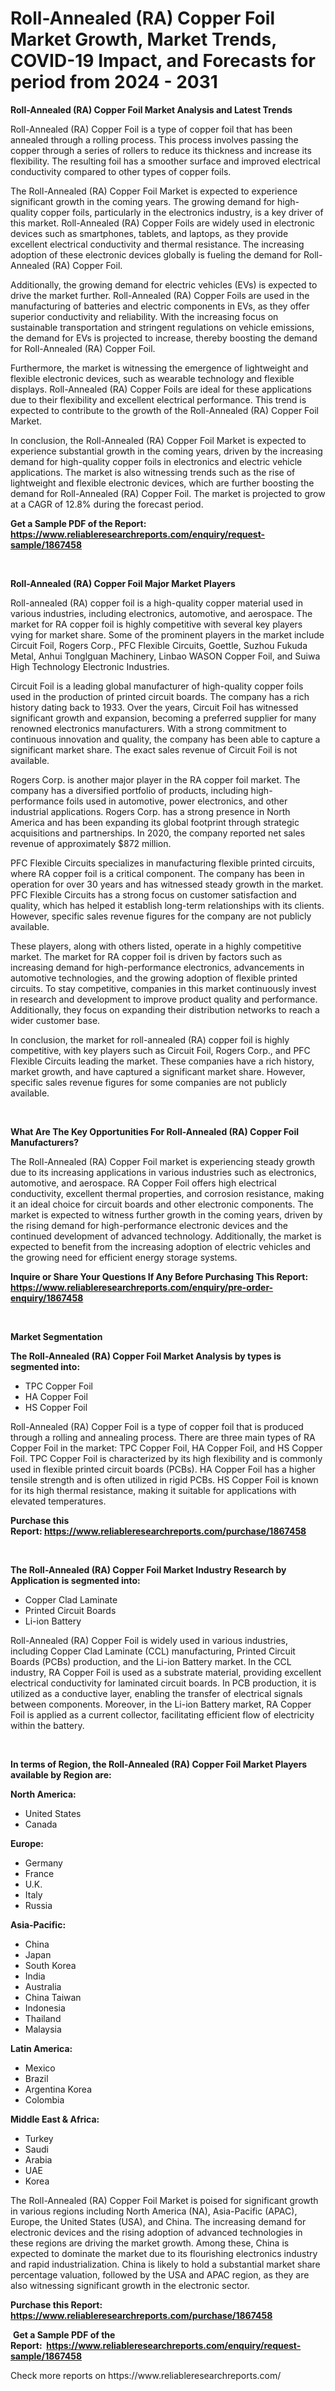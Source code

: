 <p><h1>Roll-Annealed (RA) Copper Foil Market Growth, Market Trends, COVID-19 Impact, and Forecasts for period from 2024 - 2031</h1></p><p><strong>Roll-Annealed (RA) Copper Foil Market Analysis and Latest Trends</strong></p>
<p><p>Roll-Annealed (RA) Copper Foil is a type of copper foil that has been annealed through a rolling process. This process involves passing the copper through a series of rollers to reduce its thickness and increase its flexibility. The resulting foil has a smoother surface and improved electrical conductivity compared to other types of copper foils.</p><p>The Roll-Annealed (RA) Copper Foil Market is expected to experience significant growth in the coming years. The growing demand for high-quality copper foils, particularly in the electronics industry, is a key driver of this market. Roll-Annealed (RA) Copper Foils are widely used in electronic devices such as smartphones, tablets, and laptops, as they provide excellent electrical conductivity and thermal resistance. The increasing adoption of these electronic devices globally is fueling the demand for Roll-Annealed (RA) Copper Foil.</p><p>Additionally, the growing demand for electric vehicles (EVs) is expected to drive the market further. Roll-Annealed (RA) Copper Foils are used in the manufacturing of batteries and electric components in EVs, as they offer superior conductivity and reliability. With the increasing focus on sustainable transportation and stringent regulations on vehicle emissions, the demand for EVs is projected to increase, thereby boosting the demand for Roll-Annealed (RA) Copper Foil.</p><p>Furthermore, the market is witnessing the emergence of lightweight and flexible electronic devices, such as wearable technology and flexible displays. Roll-Annealed (RA) Copper Foils are ideal for these applications due to their flexibility and excellent electrical performance. This trend is expected to contribute to the growth of the Roll-Annealed (RA) Copper Foil Market.</p><p>In conclusion, the Roll-Annealed (RA) Copper Foil Market is expected to experience substantial growth in the coming years, driven by the increasing demand for high-quality copper foils in electronics and electric vehicle applications. The market is also witnessing trends such as the rise of lightweight and flexible electronic devices, which are further boosting the demand for Roll-Annealed (RA) Copper Foil. The market is projected to grow at a CAGR of 12.8% during the forecast period.</p></p>
<p><strong>Get a Sample PDF of the Report:&nbsp; <a href="https://www.reliableresearchreports.com/enquiry/request-sample/1867458">https://www.reliableresearchreports.com/enquiry/request-sample/1867458</a></strong></p>
<p>&nbsp;</p>
<p><strong>Roll-Annealed (RA) Copper Foil Major Market Players</strong></p>
<p><p>Roll-annealed (RA) copper foil is a high-quality copper material used in various industries, including electronics, automotive, and aerospace. The market for RA copper foil is highly competitive with several key players vying for market share. Some of the prominent players in the market include Circuit Foil, Rogers Corp., PFC Flexible Circuits, Goettle, Suzhou Fukuda Metal, Anhui Tonglguan Machinery, Linbao WASON Copper Foil, and Suiwa High Technology Electronic Industries.</p><p>Circuit Foil is a leading global manufacturer of high-quality copper foils used in the production of printed circuit boards. The company has a rich history dating back to 1933. Over the years, Circuit Foil has witnessed significant growth and expansion, becoming a preferred supplier for many renowned electronics manufacturers. With a strong commitment to continuous innovation and quality, the company has been able to capture a significant market share. The exact sales revenue of Circuit Foil is not available.</p><p>Rogers Corp. is another major player in the RA copper foil market. The company has a diversified portfolio of products, including high-performance foils used in automotive, power electronics, and other industrial applications. Rogers Corp. has a strong presence in North America and has been expanding its global footprint through strategic acquisitions and partnerships. In 2020, the company reported net sales revenue of approximately $872 million.</p><p>PFC Flexible Circuits specializes in manufacturing flexible printed circuits, where RA copper foil is a critical component. The company has been in operation for over 30 years and has witnessed steady growth in the market. PFC Flexible Circuits has a strong focus on customer satisfaction and quality, which has helped it establish long-term relationships with its clients. However, specific sales revenue figures for the company are not publicly available.</p><p>These players, along with others listed, operate in a highly competitive market. The market for RA copper foil is driven by factors such as increasing demand for high-performance electronics, advancements in automotive technologies, and the growing adoption of flexible printed circuits. To stay competitive, companies in this market continuously invest in research and development to improve product quality and performance. Additionally, they focus on expanding their distribution networks to reach a wider customer base.</p><p>In conclusion, the market for roll-annealed (RA) copper foil is highly competitive, with key players such as Circuit Foil, Rogers Corp., and PFC Flexible Circuits leading the market. These companies have a rich history, market growth, and have captured a significant market share. However, specific sales revenue figures for some companies are not publicly available.</p></p>
<p>&nbsp;</p>
<p><strong>What Are The Key Opportunities For Roll-Annealed (RA) Copper Foil Manufacturers?</strong></p>
<p><p>The Roll-Annealed (RA) Copper Foil market is experiencing steady growth due to its increasing applications in various industries such as electronics, automotive, and aerospace. RA Copper Foil offers high electrical conductivity, excellent thermal properties, and corrosion resistance, making it an ideal choice for circuit boards and other electronic components. The market is expected to witness further growth in the coming years, driven by the rising demand for high-performance electronic devices and the continued development of advanced technology. Additionally, the market is expected to benefit from the increasing adoption of electric vehicles and the growing need for efficient energy storage systems.</p></p>
<p><strong>Inquire or Share Your Questions If Any Before Purchasing This Report: <a href="https://www.reliableresearchreports.com/enquiry/pre-order-enquiry/1867458">https://www.reliableresearchreports.com/enquiry/pre-order-enquiry/1867458</a></strong></p>
<p>&nbsp;</p>
<p><strong>Market Segmentation</strong></p>
<p><strong>The Roll-Annealed (RA) Copper Foil Market Analysis by types is segmented into:</strong></p>
<p><ul><li>TPC Copper Foil</li><li>HA Copper Foil</li><li>HS Copper Foil</li></ul></p>
<p><p>Roll-Annealed (RA) Copper Foil is a type of copper foil that is produced through a rolling and annealing process. There are three main types of RA Copper Foil in the market: TPC Copper Foil, HA Copper Foil, and HS Copper Foil. TPC Copper Foil is characterized by its high flexibility and is commonly used in flexible printed circuit boards (PCBs). HA Copper Foil has a higher tensile strength and is often utilized in rigid PCBs. HS Copper Foil is known for its high thermal resistance, making it suitable for applications with elevated temperatures.</p></p>
<p><strong>Purchase this Report:&nbsp;<a href="https://www.reliableresearchreports.com/purchase/1867458">https://www.reliableresearchreports.com/purchase/1867458</a></strong></p>
<p>&nbsp;</p>
<p><strong>The Roll-Annealed (RA) Copper Foil Market Industry Research by Application is segmented into:</strong></p>
<p><ul><li>Copper Clad Laminate</li><li>Printed Circuit Boards</li><li>Li-ion Battery</li></ul></p>
<p><p>Roll-Annealed (RA) Copper Foil is widely used in various industries, including Copper Clad Laminate (CCL) manufacturing, Printed Circuit Boards (PCBs) production, and the Li-ion Battery market. In the CCL industry, RA Copper Foil is used as a substrate material, providing excellent electrical conductivity for laminated circuit boards. In PCB production, it is utilized as a conductive layer, enabling the transfer of electrical signals between components. Moreover, in the Li-ion Battery market, RA Copper Foil is applied as a current collector, facilitating efficient flow of electricity within the battery.</p></p>
<p>&nbsp;</p>
<p><strong>In terms of Region, the Roll-Annealed (RA) Copper Foil Market Players available by Region are:</strong></p>
<p>
    <p> <strong> North America: </strong>
        <ul>
            <li>United States</li>
            <li>Canada</li>
        </ul>
        </p> 
    <p> <strong> Europe: </strong>
        <ul>
            <li>Germany</li>
            <li>France</li>
            <li>U.K.</li>
            <li>Italy</li>
            <li>Russia</li>
        </ul>
        </p> 
    <p> <strong> Asia-Pacific: </strong>
        <ul>
            <li>China</li>
            <li>Japan</li>
            <li>South Korea</li>
            <li>India</li>
            <li>Australia</li>
            <li>China Taiwan</li>
            <li>Indonesia</li>
            <li>Thailand</li>
            <li>Malaysia</li>
        </ul>
        </p> 
    <p> <strong> Latin America: </strong>
        <ul>
            <li>Mexico</li>
            <li>Brazil</li>
            <li>Argentina Korea</li>
            <li>Colombia</li>
        </ul>
        </p> 
    <p> <strong> Middle East & Africa: </strong>
        <ul>
            <li>Turkey</li>
            <li>Saudi</li>
            <li>Arabia</li>
            <li>UAE</li>
            <li>Korea</li>
        </ul>
    </p>
    </p>
<p><p>The Roll-Annealed (RA) Copper Foil Market is poised for significant growth in various regions including North America (NA), Asia-Pacific (APAC), Europe, the United States (USA), and China. The increasing demand for electronic devices and the rising adoption of advanced technologies in these regions are driving the market growth. Among these, China is expected to dominate the market due to its flourishing electronics industry and rapid industrialization. China is likely to hold a substantial market share percentage valuation, followed by the USA and APAC region, as they are also witnessing significant growth in the electronic sector.</p></p>
<p><strong>Purchase this Report: <a href="https://www.reliableresearchreports.com/purchase/1867458">https://www.reliableresearchreports.com/purchase/1867458</a></strong></p>
<p>&nbsp;<strong>Get a Sample PDF of the Report:&nbsp;&nbsp;<a href="https://www.reliableresearchreports.com/enquiry/request-sample/1867458">https://www.reliableresearchreports.com/enquiry/request-sample/1867458</a></strong></p>
<p><strong></strong></p>
<p>Check more reports on https://www.reliableresearchreports.com/</p>